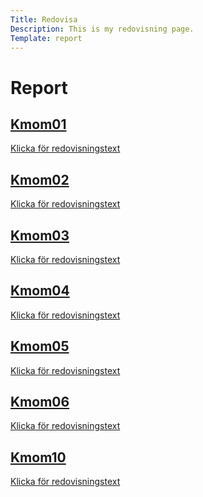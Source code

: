 ```yaml
---
Title: Redovisa
Description: This is my redovisning page.
Template: report
---
```

Report
==========================
<div class="kmom-box">
    <a href="report/kmom01"><h2>Kmom01</h2></a>
    <div class="kmom-box triangel">
    <a href="report/kmom01">Klicka för redovisningstext</a>
</div>
</div>

<div class="kmom-box">
    <a href="report/kmom02"><h2>Kmom02</h2></a>
    <div class="kmom-box triangel">
    <a href="report/kmom02">Klicka för redovisningstext</a>
</div>
</div>

<div class="kmom-box">
    <a href="report/kmom03"><h2>Kmom03</h2></a>
    <div class="kmom-box triangel">
    <a href="report/kmom03">Klicka för redovisningstext</a>
</div>
</div>

<div class="kmom-box">
    <a href="report/kmom04"><h2>Kmom04</h2></a>
    <div class="kmom-box triangel">
    <a href="report/kmom04">Klicka för redovisningstext</a>
</div>
</div>

<div class="kmom-box">
    <a href="report/kmom05"><h2>Kmom05</h2></a>
    <div class="kmom-box triangel">
    <a href="report/kmom05">Klicka för redovisningstext</a>
</div>
</div>

<div class="kmom-box">
    <a href="report/kmom06"><h2>Kmom06</h2></a>
    <div class="kmom-box triangel">
    <a href="report/kmom06">Klicka för redovisningstext</a>
</div>
</div>

<div class="kmom-box project">
    <a href="report/kmom10"><h2>Kmom10</h2></a>
    <div class="kmom-box triangel">
    <a href="report/kmom10">Klicka för redovisningstext</a>
</div>
</div>
